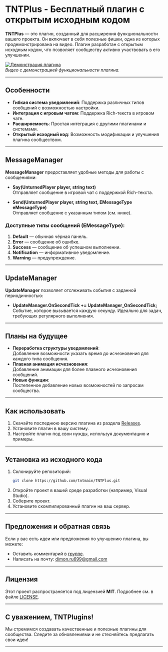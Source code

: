 # TNTPlus - Бесплатный плагин с открытым исходным кодом

**TNTPlus** — это плагин, созданный для расширения функциональности вашего проекта. Он включает в себя полезные фишки, одна из которых продемонстрирована на видео. Плагин разработан с открытым исходным кодом, что позволяет сообществу активно участвовать в его улучшении.

[![Демонстрация плагина](https://img.youtube.com/vi/38DQiCughUA/0.jpg)](https://www.youtube.com/watch?v=38DQiCughUA)  
*Видео с демонстрацией функциональности плагина.*

---

## Особенности

- **Гибкая система уведомлений**: Поддержка различных типов сообщений с возможностью настройки.
- **Интеграция с игровым чатом**: Поддержка Rich-текста в игровом чате.
- **Расширяемость**: Простая интеграция с другими плагинами и системами.
- **Открытый исходный код**: Возможность модификации и улучшения плагина сообществом.

---

## MessageManager

**MessageManager** предоставляет удобные методы для работы с сообщениями:

- **Say(UnturnedPlayer player, string text)**  
  Отправляет сообщение в игровой чат с поддержкой Rich-текста.

- **Send(UnturnedPlayer player, string text, EMessageType eMessageType)**  
  Отправляет сообщение с указанным типом (см. ниже).

### Доступные типы сообщений (EMessageType):
1. **Default** — обычная чёрная панель.
2. **Error** — сообщение об ошибке.
3. **Success** — сообщение об успешном выполнении.
4. **Notification** — информативное уведомление.
5. **Warning** — предупреждение.

---

## UpdateManager

**UpdateManager** позволяет отслеживать события с заданной периодичностью:

- **UpdateManager.OnSecondTick += UpdateManager_OnSecondTick;**  
  Событие, которое вызывается каждую секунду. Идеально для задач, требующих регулярного выполнения.

---

## Планы на будущее

- **Переработка структуры уведомлений**:  
  Добавление возможности указать время до исчезновения для каждого типа сообщения.
- **Плавная анимация исчезновения**:  
  Добавление анимации для более плавного исчезновения сообщений.
- **Новые функции**:  
  Постепенное добавление новых возможностей по запросам сообщества.

---

## Как использовать

1. Скачайте последнюю версию плагина из раздела [Releases](https://github.com/tntmain/TNTPlus/releases).
2. Установите плагин в вашу систему.
3. Настройте плагин под свои нужды, используя документацию и примеры.

---

## Установка из исходного кода

1. Склонируйте репозиторий:
   ```bash
   git clone https://github.com/tntmain/TNTPlus.git
   ```
2. Откройте проект в вашей среде разработки (например, Visual Studio).
3. Соберите проект.
4. Установите скомпилированный плагин на ваш сервер.

---

## Предложения и обратная связь

Если у вас есть идеи или предложения по улучшению плагина, вы можете:
- Оставить комментарий в [группе](https://vk.com/tntplugins).
- Написать на почту: dimon.ru699@gmail.com

---

## Лицензия

Этот проект распространяется под лицензией **MIT**. Подробнее см. в файле [LICENSE](LICENSE).

---

## С уважением, TNTPlugins!

Мы стремимся создавать качественные и полезные плагины для сообщества. Следите за обновлениями и не стесняйтесь предлагать свои идеи!

---
